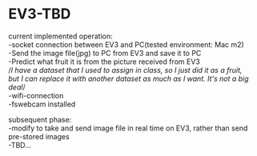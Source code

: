 # EV3-TBD

current implemented operation:<br/>
  -socket connection between EV3 and PC(tested environment: Mac m2)<br/>
  -Send the image file(jpg) to PC from EV3 and save it to PC<br/>
  -Predict what fruit it is from the picture received from EV3<br/>
  /*I have a dataset that I used to assign in class, so I just did it as a fruit,<br/>
  but I can replace it with another dataset as much as I want. It's not a big deal*/<br/>
  -wifi-connection<br/>
  -fswebcam installed
  
subsequent phase:<br/>
  -modify to take and send image file in real time on EV3, rather than send pre-stored images<br/>
  -TBD...<br/>
